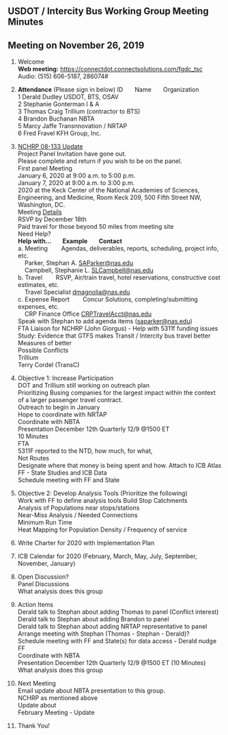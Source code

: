 
## USDOT / Intercity Bus Working Group Meeting Minutes   
## Meeting on November 26, 2019   

1. Welcome   
**Web meeting:**  https://connectdot.connectsolutions.com/fgdc_tsc   
Audio: (515) 606-5187, 286074#

2. **Attendance** (Please sign in below)
ID &nbsp; &nbsp; &nbsp; Name &nbsp; &nbsp; &nbsp; Organization     
1  Derald Dudley   USDOT, BTS, OSAV   
2  Stephanie Gonterman   I & A   
3  Thomas Craig   Trillium (contractor to BTS)    
4  Brandon Buchanan   NBTA     
5  Marcy Jaffe   Transnnovation / NRTAP    
6  Fred Fravel   KFH Group, Inc.     
 
3. [NCHRP 08-133 Update](https://apps.trb.org/cmsfeed/TRBNetProjectDisplay.asp?ProjectID=4745)      
Project Panel Invitation have gone out.     
Please complete and return if you wish to be on the panel.   
First panel Meeting   
January 6, 2020 at 9:00 a.m. to 5:00 p.m.  
January 7, 2020 at 9:00 a.m. to 3:00 p.m.  
2020 at the Keck Center of the National Academies of Sciences, Engineering, and Medicine, Room Keck 209, 500 Fifth Street NW, Washington, DC.  
Meeting [Details](https://drive.google.com/file/d/1ou5N6uv23MHg6Tlq0fs0gOKFL9LsT5X-/view)  
RSVP by December 18th  
Paid travel for those beyond 50 miles from meeting site  
Need Help?  
**Help with… &nbsp; &nbsp;&nbsp; &nbsp;  Example  &nbsp; &nbsp;&nbsp; &nbsp; Contact**  
a. Meeting &nbsp; &nbsp;&nbsp; &nbsp;  Agendas, deliverables, reports, scheduling, project info, etc.  
&nbsp; &nbsp; Parker, Stephan A. SAParker@nas.edu  
&nbsp; &nbsp; Campbell, Stephanie L. SLCampbell@nas.edu  
b. Travel   &nbsp; &nbsp;&nbsp; &nbsp; RSVP, Air/train travel, hotel reservations, constructive cost estimates, etc.  
&nbsp; &nbsp; Travel Specialist  dmagnolia@nas.edu  
c.  Expense Report &nbsp; &nbsp;&nbsp; &nbsp; Concur Solutions, completing/submitting expenses, etc.  
&nbsp; &nbsp; CRP Finance Office CRPTravelAcct@nas.edu  
Speak with Stephan to add agenda items (saparker@nas.edu)  
FTA Liaison for NCHRP (John Giorgus) - Help with 5311f funding issues  
Study: Evidence that GTFS makes Transit / Intercity bus travel better  
Measures of better  
Possible Conflicts  
Trillium  
Terry Cordel (TransC)  
 
4. Objective 1: Increase Participation  
DOT and Trillium still working on outreach plan  
Prioritizing Busing companies for the largest impact within the context of a larger passenger travel contract.  
Outreach to begin in January  
Hope to coordinate with NRTAP  
Coordinate with NBTA  
Presentation December 12th Quarterly 12/9 @1500 ET  
10 Minutes  
FTA  
5311F reported to the NTD, how much, for what,   
Not Routes  
Designate where that money is being spent and how. Attach to ICB Atlas  
FF - State Studies and ICB Data  
Schedule meeting with FF and State  
 
5. Objective 2: Develop Analysis Tools (Prioritize the following)   
Work with FF to define analysis tools
Build Stop Catchments  
Analysis of Populations near stops/stations  
Near-Miss Analysis / Needed Connections  
Minimum Run Time  
Heat Mapping for Population Density / Frequency of service  
 
6. Write Charter for 2020 with Implementation Plan  

7. ICB Calendar for 2020 (February, March, May, July, September, November, January)  
 
8. Open Discussion?  
Panel Discussions  
What analysis does this group  
 
9. Action Items  
Derald talk to Stephan about adding Thomas to panel (Conflict interest)  
Derald talk to Stephan about adding Brandon to panel  
Derald talk to Stephan about adding NRTAP representative to panel  
Arrange meeting with Stephan (Thomas - Stephan - Derald)?  
Schedule meeting with FF and State(s) for data access - Derald nudge FF  
Coordinate with NBTA  
Presentation December 12th Quarterly 12/9 @1500 ET (10 Minutes)  
What analysis does this group  
 
10. Next Meeting  
Email update about NBTA presentation to this group.  
NCHRP as mentioned above  
Update about  
February Meeting - Update  

11. Thank You!   


